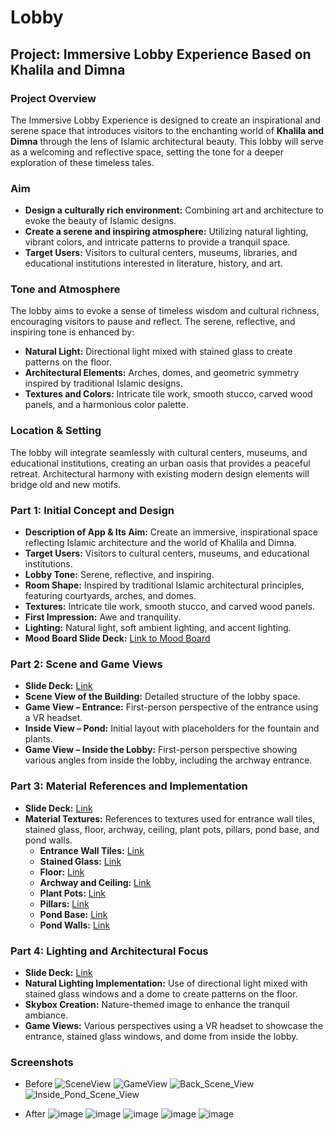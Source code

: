 # Lobby

## Project: Immersive Lobby Experience Based on Khalila and Dimna

### Project Overview
The Immersive Lobby Experience is designed to create an inspirational and serene space that introduces visitors to the enchanting world of **Khalila and Dimna** through the lens of Islamic architectural beauty. This lobby will serve as a welcoming and reflective space, setting the tone for a deeper exploration of these timeless tales.

### Aim
- **Design a culturally rich environment:** Combining art and architecture to evoke the beauty of Islamic designs.
- **Create a serene and inspiring atmosphere:** Utilizing natural lighting, vibrant colors, and intricate patterns to provide a tranquil space.
- **Target Users:** Visitors to cultural centers, museums, libraries, and educational institutions interested in literature, history, and art.

### Tone and Atmosphere
The lobby aims to evoke a sense of timeless wisdom and cultural richness, encouraging visitors to pause and reflect. The serene, reflective, and inspiring tone is enhanced by:
- **Natural Light:** Directional light mixed with stained glass to create patterns on the floor.
- **Architectural Elements:** Arches, domes, and geometric symmetry inspired by traditional Islamic designs.
- **Textures and Colors:** Intricate tile work, smooth stucco, carved wood panels, and a harmonious color palette.

### Location & Setting
The lobby will integrate seamlessly with cultural centers, museums, and educational institutions, creating an urban oasis that provides a peaceful retreat. Architectural harmony with existing modern design elements will bridge old and new motifs.

### Part 1: Initial Concept and Design
- **Description of App & Its Aim:** Create an immersive, inspirational space reflecting Islamic architecture and the world of Khalila and Dimna.
- **Target Users:** Visitors to cultural centers, museums, and educational institutions.
- **Lobby Tone:** Serene, reflective, and inspiring.
- **Room Shape:** Inspired by traditional Islamic architectural principles, featuring courtyards, arches, and domes.
- **Textures:** Intricate tile work, smooth stucco, and carved wood panels.
- **First Impression:** Awe and tranquility.
- **Lighting:** Natural light, soft ambient lighting, and accent lighting.
- **Mood Board Slide Deck:** [Link to Mood Board](https://docs.google.com/presentation/d/14fPL9NUyf13kQ5D7GY_kBWd0pdi1BNQhwFTSkO26u7M/edit?usp=drive_link)

### Part 2: Scene and Game Views
- **Slide Deck:** [Link](https://docs.google.com/presentation/d/1B9vxZ6lEzng8GjFLqsG77g3AIneKzWIQ/edit?usp=drive_link&ouid=113360375438682472484&rtpof=true&sd=true)
-  **Scene View of the Building:** Detailed structure of the lobby space.
- **Game View – Entrance:** First-person perspective of the entrance using a VR headset.
- **Inside View – Pond:** Initial layout with placeholders for the fountain and plants.
- **Game View – Inside the Lobby:** First-person perspective showing various angles from inside the lobby, including the archway entrance.

### Part 3: Material References and Implementation
- **Slide Deck:** [Link](https://docs.google.com/presentation/d/1ezLvbc0Kj-iOtMNMVSK1AdCa5KhEHDIN/edit?usp=drive_link&ouid=113360375438682472484&rtpof=true&sd=true)
- **Material Textures:** References to textures used for entrance wall tiles, stained glass, floor, archway, ceiling, plant pots, pillars, pond base, and pond walls.
  - **Entrance Wall Tiles:** [Link](https://ambientcg.com/view?id=Tiles132A)
  - **Stained Glass:** [Link](https://www.sharetextures.com/textures/abstract/color-glass)
  - **Floor:** [Link](https://ambientcg.com/view?id=Tiles053)
  - **Archway and Ceiling:** [Link](https://ambientcg.com/view?id=Marble023)
  - **Plant Pots:** [Link](https://www.textures.com/download/3DScans0414/133264)
  - **Pillars:** [Link](https://www.sharetextures.com/textures/floor/tiles-textures-11)
  - **Pond Base:** [Link](https://ambientcg.com/view?id=Travertine013)
  - **Pond Walls:** [Link](https://www.sharetextures.com/textures/wall/wallpaper-18)

### Part 4: Lighting and Architectural Focus
- **Slide Deck:** [Link](https://docs.google.com/presentation/d/1VhKOQYqkje2Yi91kZ_vd_6n_jrIfLtnw/edit?usp=drive_link&ouid=113360375438682472484&rtpof=true&sd=true)
- **Natural Lighting Implementation:** Use of directional light mixed with stained glass windows and a dome to create patterns on the floor.
- **Skybox Creation:** Nature-themed image to enhance the tranquil ambiance.
- **Game Views:** Various perspectives using a VR headset to showcase the entrance, stained glass windows, and dome from inside the lobby.

### Screenshots
- Before
![SceneView](https://github.com/user-attachments/assets/4fa5718d-aabc-4c81-9594-3a84e2e45b78)
![GameView](https://github.com/user-attachments/assets/55e01c1a-a9ab-482f-a0c8-7dd3544c39c0)
![Back_Scene_View](https://github.com/user-attachments/assets/fed39d65-d173-42cc-93ef-4f7fea1f4408)
![Inside_Pond_Scene_View](https://github.com/user-attachments/assets/4603c17c-5bce-4973-87b8-2182a77c3096)

- After
![image](https://github.com/user-attachments/assets/5635139b-0e07-4d2c-8fa5-38cf797e60d8)
![image](https://github.com/user-attachments/assets/72a6b43e-ef00-4766-b15c-c108d55abbbf)
![image](https://github.com/user-attachments/assets/5fd55e8b-931c-4ffc-a3d6-1707739acee3)
![image](https://github.com/user-attachments/assets/6589d97a-6c9e-47d1-b67b-686f068d852e)
![image](https://github.com/user-attachments/assets/743cdd98-b50f-4dff-8315-0e3da05ef3e8)
